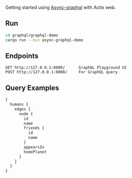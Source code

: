 Getting started using [Async-graphql](https://github.com/async-graphql/async-graphql) with Actix web.

## Run

```bash
cd graphql/graphql-demo
cargo run --bin async-graphql-demo
```

## Endpoints

    GET http://127.0.0.1:8000/      GraphQL Playground UI
    POST http://127.0.0.1:8000/     For GraphQL query

## Query Examples

```graphql
{
  humans {
    edges {
      node {
        id
        name
        friends {
          id
          name
        }
        appearsIn
        homePlanet
      }
    }
  }
}
```